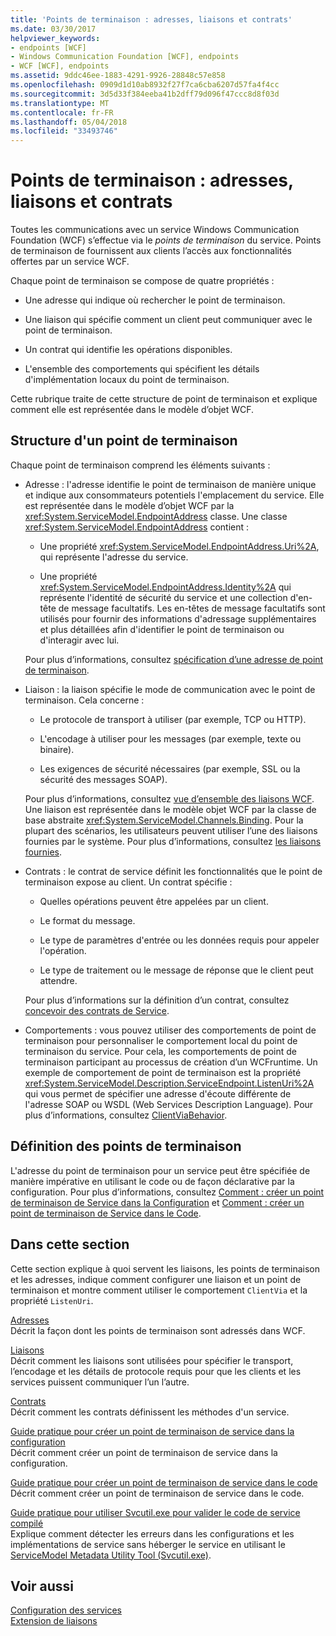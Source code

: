 ```yaml
---
title: 'Points de terminaison : adresses, liaisons et contrats'
ms.date: 03/30/2017
helpviewer_keywords:
- endpoints [WCF]
- Windows Communication Foundation [WCF], endpoints
- WCF [WCF], endpoints
ms.assetid: 9ddc46ee-1883-4291-9926-28848c57e858
ms.openlocfilehash: 0909d1d10ab8932f27f7ca6cba6207d57fa4f4cc
ms.sourcegitcommit: 3d5d33f384eeba41b2dff79d096f47ccc8d8f03d
ms.translationtype: MT
ms.contentlocale: fr-FR
ms.lasthandoff: 05/04/2018
ms.locfileid: "33493746"
---
```

# <a name="endpoints-addresses-bindings-and-contracts"></a>Points de terminaison : adresses, liaisons et contrats
Toutes les communications avec un service Windows Communication Foundation (WCF) s’effectue via le *points de terminaison* du service. Points de terminaison de fournissent aux clients l’accès aux fonctionnalités offertes par un service WCF.  
  
 Chaque point de terminaison se compose de quatre propriétés :  
  
-   Une adresse qui indique où rechercher le point de terminaison.  
  
-   Une liaison qui spécifie comment un client peut communiquer avec le point de terminaison.  
  
-   Un contrat qui identifie les opérations disponibles.  
  
-   L'ensemble des comportements qui spécifient les détails d'implémentation locaux du point de terminaison.  
  
 Cette rubrique traite de cette structure de point de terminaison et explique comment elle est représentée dans le modèle d’objet WCF.  
  
## <a name="the-structure-of-an-endpoint"></a>Structure d'un point de terminaison  
 Chaque point de terminaison comprend les éléments suivants :  
  
-   Adresse : l'adresse identifie le point de terminaison de manière unique et indique aux consommateurs potentiels l'emplacement du service. Elle est représentée dans le modèle d’objet WCF par la <xref:System.ServiceModel.EndpointAddress> classe. Une classe <xref:System.ServiceModel.EndpointAddress> contient :  
  
    -   Une propriété <xref:System.ServiceModel.EndpointAddress.Uri%2A>, qui représente l'adresse du service.  
  
    -   Une propriété <xref:System.ServiceModel.EndpointAddress.Identity%2A> qui représente l'identité de sécurité du service et une collection d'en-tête de message facultatifs. Les en-têtes de message facultatifs sont utilisés pour fournir des informations d'adressage supplémentaires et plus détaillées afin d'identifier le point de terminaison ou d'interagir avec lui.  
  
     Pour plus d’informations, consultez [spécification d’une adresse de point de terminaison](../../../../docs/framework/wcf/specifying-an-endpoint-address.md).  
  
-   Liaison : la liaison spécifie le mode de communication avec le point de terminaison. Cela concerne :  
  
    -   Le protocole de transport à utiliser (par exemple, TCP ou HTTP).  
  
    -   L'encodage à utiliser pour les messages (par exemple, texte ou binaire).  
  
    -   Les exigences de sécurité nécessaires (par exemple, SSL ou la sécurité des messages SOAP).  
  
     Pour plus d’informations, consultez [vue d’ensemble des liaisons WCF](../../../../docs/framework/wcf/bindings-overview.md). Une liaison est représentée dans le modèle objet WCF par la classe de base abstraite <xref:System.ServiceModel.Channels.Binding>. Pour la plupart des scénarios, les utilisateurs peuvent utiliser l’une des liaisons fournies par le système. Pour plus d’informations, consultez [les liaisons fournies](../../../../docs/framework/wcf/system-provided-bindings.md).  
  
-   Contrats : le contrat de service définit les fonctionnalités que le point de terminaison expose au client. Un contrat spécifie :  
  
    -   Quelles opérations peuvent être appelées par un client.  
  
    -   Le format du message.  
  
    -   Le type de paramètres d'entrée ou les données requis pour appeler l'opération.  
  
    -   Le type de traitement ou le message de réponse que le client peut attendre.  
  
     Pour plus d’informations sur la définition d’un contrat, consultez [concevoir des contrats de Service](../../../../docs/framework/wcf/designing-service-contracts.md).  
  
-   Comportements : vous pouvez utiliser des comportements de point de terminaison pour personnaliser le comportement local du point de terminaison du service. Pour cela, les comportements de point de terminaison participant au processus de création d’un WCFruntime. Un exemple de comportement de point de terminaison est la propriété <xref:System.ServiceModel.Description.ServiceEndpoint.ListenUri%2A> qui vous permet de spécifier une adresse d'écoute différente de l'adresse SOAP ou WSDL (Web Services Description Language). Pour plus d’informations, consultez [ClientViaBehavior](../../../../docs/framework/wcf/diagnostics/wmi/clientviabehavior.md).  
  
## <a name="defining-endpoints"></a>Définition des points de terminaison  
 L'adresse du point de terminaison pour un service peut être spécifiée de manière impérative en utilisant le code ou de façon déclarative par la configuration. Pour plus d’informations, consultez [Comment : créer un point de terminaison de Service dans la Configuration](../../../../docs/framework/wcf/feature-details/how-to-create-a-service-endpoint-in-configuration.md) et [Comment : créer un point de terminaison de Service dans le Code](../../../../docs/framework/wcf/feature-details/how-to-create-a-service-endpoint-in-code.md).  
  
## <a name="in-this-section"></a>Dans cette section  
 Cette section explique à quoi servent les liaisons, les points de terminaison et les adresses, indique comment configurer une liaison et un point de terminaison et montre comment utiliser le comportement `ClientVia` et la propriété `ListenUri`.  
  
 [Adresses](../../../../docs/framework/wcf/feature-details/endpoint-addresses.md)  
 Décrit la façon dont les points de terminaison sont adressés dans WCF.  
  
 [Liaisons](../../../../docs/framework/wcf/feature-details/bindings.md)  
 Décrit comment les liaisons sont utilisées pour spécifier le transport, l’encodage et les détails de protocole requis pour que les clients et les services puissent communiquer l’un l’autre.  
  
 [Contrats](../../../../docs/framework/wcf/feature-details/contracts.md)  
 Décrit comment les contrats définissent les méthodes d'un service.  
  
 [Guide pratique pour créer un point de terminaison de service dans la configuration](../../../../docs/framework/wcf/feature-details/how-to-create-a-service-endpoint-in-configuration.md)  
 Décrit comment créer un point de terminaison de service dans la configuration.  
  
 [Guide pratique pour créer un point de terminaison de service dans le code](../../../../docs/framework/wcf/feature-details/how-to-create-a-service-endpoint-in-code.md)  
 Décrit comment créer un point de terminaison de service dans le code.  
  
 [Guide pratique pour utiliser Svcutil.exe pour valider le code de service compilé](../../../../docs/framework/wcf/feature-details/how-to-use-svcutil-exe-to-validate-compiled-service-code.md)  
 Explique comment détecter les erreurs dans les configurations et les implémentations de service sans héberger le service en utilisant le [ServiceModel Metadata Utility Tool (Svcutil.exe)](../../../../docs/framework/wcf/servicemodel-metadata-utility-tool-svcutil-exe.md).  
  
## <a name="see-also"></a>Voir aussi  
 [Configuration des services](../../../../docs/framework/wcf/configuring-services.md)  
 [Extension de liaisons](../../../../docs/framework/wcf/extending/extending-bindings.md)
